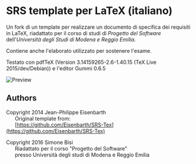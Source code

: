 # SRS template per LaTeX (italiano)
Un fork di un template per realizzare un documento di specifica dei requisiti
in LaTeX, riadattato per il corso di studi di _Progetto del Software_
dell'_Università degli Studi di Modena e Reggio Emilia_.

Contiene anche l'elaborato utilizzato per sostenere l'esame.

Testato con pdfTeX (Version 3.14159265-2.6-1.40.15 (TeX Live 2015/dev/Debian)) e l'editor Gummi 0.6.5

![Preview](http://bttfhvitalia.altervista.org/srs_preview.png)

Authors
-------
Copyright 2014 Jean-Philippe Eisenbarth
<br />
&nbsp;&nbsp;&nbsp;&nbsp;&nbsp;&nbsp;Original template from:
<br />
&nbsp;&nbsp;&nbsp;&nbsp;&nbsp;&nbsp;[https://github.com/Eisenbarth/SRS-Tex](https://github.com/Eisenbarth/SRS-Tex)

Copyright 2016 Simone Bisi
<br />
&nbsp;&nbsp;&nbsp;&nbsp;&nbsp;&nbsp;Riadattato per il corso "Progetto del Software"
<br />
&nbsp;&nbsp;&nbsp;&nbsp;&nbsp;&nbsp;presso Università degli studi di Modena e Reggio Emilia

